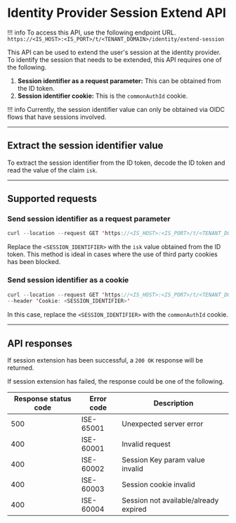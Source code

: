 # Identity Provider Session Extend API

!!! info
    To access this API, use the following endpoint URL.
    ```
    https://<IS_HOST>:<IS_PORT>/t/<TENANT_DOMAIN>/identity/extend-session
    ```

This API can be used to extend the user's session at the identity provider. To identify the session that
 needs to be extended, this API requires one of the following.

1. **Session identifier as a request parameter:** This can be obtained from the ID token.
2. **Session identifier cookie:** This is the `commonAuthId` cookie.

!!! info
    Currently, the session identifier value can only be obtained via OIDC flows that have sessions involved.

---

## Extract the session identifier value

To extract the session identifier from the ID token, decode the ID token and read the value of the claim `isk`.

---

## Supported requests

### Send session identifier as a request parameter

```java
curl --location --request GET 'https://<IS_HOST>:<IS_PORT>/t/<TENANT_DOMAIN>/identity/extend-session?idpSessionKey=<SESSION_IDENTIFIER>'
```

Replace the `<SESSION_IDENTIFIER>` with the `isk` value obtained from the ID token. This method is ideal
 in cases where the use of third party cookies has been blocked.

### Send session identifier as a cookie

```java
curl --location --request GET 'https://<IS_HOST>:<IS_PORT>/t/<TENANT_DOMAIN>/identity/extend-session' \
--header 'Cookie: <SESSION_IDENTIFIER>'
```

In this case, replace the `<SESSION_IDENTIFIER>` with the `commonAuthId` cookie.

---

## API responses

If session extension has been successful, a `200 OK` response will be returned.

If session extension has failed, the response could be one of the following.

| Response status code  |  Error code  | Description                                      |
|-----------------------|--------------|--------------------------------------------------|
| 500                   | ISE-65001    | Unexpected server error                          |
| 400                   | ISE-60001    | Invalid request                                  |                                                                                                                
| 400                   | ISE-60002    | Session Key param value invalid                  |
| 400                   | ISE-60003    | Session cookie invalid                           |
| 400                   | ISE-60004    | Session not available/already expired            |

